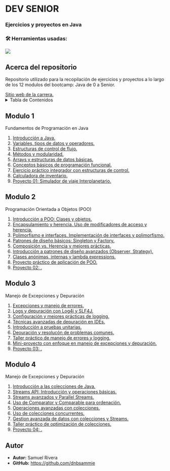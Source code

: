 <h1 align="left">DEV SENIOR</h1>
<h3 align="left">Ejercicios y proyectos en Java</h3>

<h3 align="left">🛠 Herramientas usadas:</h3>

<p align="left">
  <a href="https://skillicons.dev">
    <img src="https://skillicons.dev/icons?i=java,gradle,maven,github,vscode&theme=dark" />
  </a>
</p>

<!-- ABOUT -->
<h2 id="about">Acerca del repositorio</h2>
<p>Repositorio utilizado para la recopilación de ejercicios y proyectos a lo largo de los 12 modulos del bootcamp: Java de 0 a Senior.</p>
<a href="https://www.devseniorcode.com/java.html">Sitio web de la carrera.</a>

<!-- Contenidos -->
<details>
  <summary>Tabla de Contenidos</summary>
  <ol>
    <li><a href="#modulo1">Modulo 1</a></li>
    <li><a href="#modulo2">Modulo 2</a></li>
    <li><a href="#modulo3">Modulo 3</a></li>
    <li><a href="#modulo4">Modulo 3</a></li>
  </ol>
</details>

<!-- Modulo 1 -->
<h2 id="modulo1">Modulo 1</h2>
<p>Fundamentos de Programación en Java</p>
<ol>
    <li><a href="./Modulo1/Clase01/">Introducción a Java.</a></li>
    <li><a href="./Modulo1/Clase02/">Variables, tipos de datos y operadores.</a></li>
    <li><a href="./Modulo1/Clase03/">Estructuras de control de flujo.</a></li>
    <li><a href="./Modulo1/Clase04/">Métodos y modularidad.</a></li>
    <li><a href="./Modulo1/Clase05/">Arrays y estructuras de datos básicas.</a></li>
    <li><a href="./Modulo1/Clase06/">Conceptos básicos de programación funcional.</a></li>
    <li><a href="./Modulo1/Clase07/">Ejercicio práctico integrador con estructuras de control.</a></li>
    <li><a href="./Modulo1/Clase08/">Calculadora de inventario.</a></li>
    <li><a href="https://github.com/dnbsammie/Reto01">Proyecto 01: Simulador de viaje Interplanetario.</a></li>
</ol>

<!-- Modulo 2 -->
<h2 id="modulo2">Modulo 2</h2>
<p>Programación Orientada a Objetos (POO)</p>
<ol>
    <li><a href="./Modulo2/Clase01/">Introducción a POO: Clases y objetos.</a></li>
    <li><a href="./Modulo2/Clase02/">Encapsulamiento y herencia. Uso de modificadores de acceso y herencia.</a></li>
    <li><a href="./Modulo2/Clase03/">Polimorfismo e interfaces. Implementación de interfaces y polimorfismo.</a></li>
    <li><a href="./Modulo2/Clase04/">Patrones de diseño básicos: Singleton y Factory.</a></li>
    <li><a href="./Modulo2/Clase05/">Composición vs. Herencia y mejores prácticas.</a></li>
    <li><a href="./Modulo2/Clase06/">Introducción a patrones de diseño avanzados (Observer, Strategy).</a></li>
    <li><a href="./Modulo2/Clase07/">Clases anónimas, internas y lambda expressions.</a></li>
    <li><a href="./Modulo2/Clase08/">Proyecto práctico de aplicación de POO.</a></li>
    <li><a href="https://github.com/dnbsammie/Reto02">Proyecto 02: .</a></li>
</ol>

<!-- Modulo 3 -->
<h2 id="modulo3">Modulo 3</h2>
<p>Manejo de Excepciones y Depuración</p>
<ol>
    <li><a href="./Modulo3/Clase01/">Excepciones y manejo de errores.</a></li>
    <li><a href="./Modulo3/Clase02/">Logs y depuración con Log4j y SLF4J.</a></li>
    <li><a href="./Modulo3/Clase03/">Configuración y mejores prácticas de logging.</a></li>
    <li><a href="./Modulo3/Clase04/">Técnicas avanzadas de depuración en IDEs.</a></li>
    <li><a href="./Modulo3/Clase05/">Introducción a pruebas unitarias.</a></li>
    <li><a href="./Modulo3/Clase06/">Deouración y resolucón de problemas comunes.</a></li>
    <li><a href="./Modulo3/Clase07/">Taller práctico de manejo de errores y logging.</a></li>
    <li><a href="./Modulo3/Clase08/">Mini-proyecto con enfoque en manejo de excepciones y depuración.</a></li>
    <li><a href="https://github.com/dnbsammie/Reto03">Proyecto 03: .</a></li>
</ol>

<!-- Modulo 4 -->
<h2 id="modulo3">Modulo 4</h2>
<p>Manejo de Excepciones y Depuración</p>
<ol>
    <li><a href="./Modulo4/Clase01/">Introducción a las colecciones de Java.</a></li>
    <li><a href="./Modulo4/Clase02/">Streams API: Introducción y operaciones básicas.</a></li>
    <li><a href="./Modulo4/Clase03/">Streams avanzados y Parallel Streams.</a></li>
    <li><a href="./Modulo4/Clase04/">Uso de Comparator y Comparable para ordenación.</a></li>
    <li><a href="./Modulo4/Clase05/">Operaciones avanzadas con colecciones.</a></li>
    <li><a href="./Modulo4/Clase06/">Uso de colecciones concurrentes.</a></li>
    <li><a href="./Modulo4/Clase07/">Gestion avanzada de datos con colecciones y Streams.</a></li>
    <li><a href="./Modulo4/Clase08/">Taller práctico de optimización de colecciones.</a></li>
    <li><a href="https://github.com/dnbsammie/Reto04">Proyecto 04: .</a></li>
</ol>
<h2 id="author">Autor</h2>
<ul>
  <li><strong>Autor:</strong> Samuel Rivera</li>
  <li><strong>GitHub:</strong> <a href="https://github.com/dnbsammie">https://github.com/dnbsammie</a></li>
</ul>